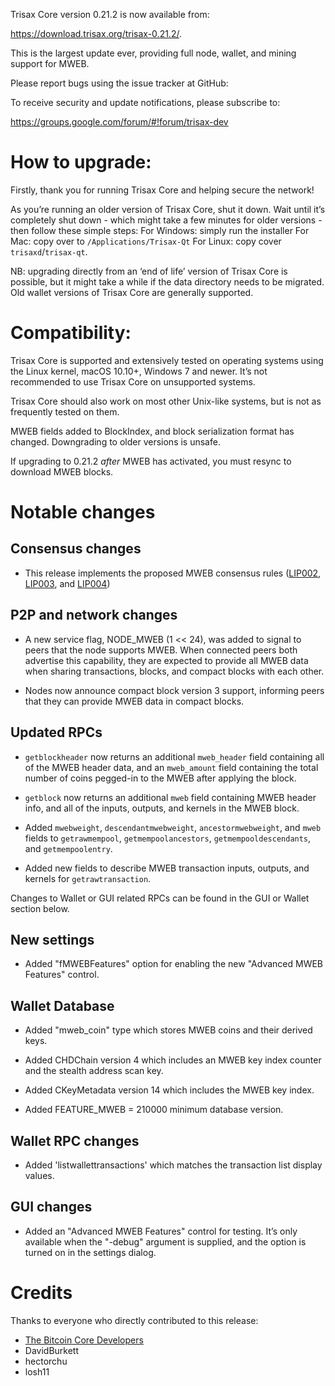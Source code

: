 Trisax Core version 0.21.2 is now available from:

 <https://download.trisax.org/trisax-0.21.2/>.

This is the largest update ever, providing full node, wallet, and mining support for MWEB.

Please report bugs using the issue tracker at GitHub:

  </issues>

To receive security and update notifications, please subscribe to:

  <https://groups.google.com/forum/#!forum/trisax-dev>


How to upgrade: 
==============

Firstly, thank you for running Trisax Core and helping secure the network!

As you’re running an older version of Trisax Core, shut it down. Wait until it’s completely shut down  - which might take a few minutes for older versions - then follow these simple steps:
For Windows: simply run the installer 
For Mac: copy over to `/Applications/Trisax-Qt` 
For Linux: copy cover `trisaxd`/`trisax-qt`.

NB: upgrading directly from an ‘end of life’ version of Trisax Core is possible, but it might take a while if the data directory needs to be migrated. Old wallet versions of Trisax Core are generally supported.
 

Compatibility:
==============

Trisax Core is supported and extensively tested on operating systems using the Linux kernel, macOS 10.10+,  Windows 7 and newer. It’s not recommended to use Trisax Core on unsupported systems.

Trisax Core should also work on most other Unix-like systems, but is not as frequently tested on them.

MWEB fields added to BlockIndex, and block serialization format has changed. Downgrading to older versions is unsafe.

If upgrading to 0.21.2 *after* MWEB has activated, you must resync to download MWEB blocks.

Notable changes
===============

Consensus changes
-----------------

- This release implements the proposed MWEB consensus rules
  ([LIP002](https://github.com/trisax-project/lips/blob/master/lip-0002.mediawiki),
  [LIP003](https://github.com/trisax-project/lips/blob/master/lip-0003.mediawiki), and
  [LIP004](https://github.com/trisax-project/lips/blob/master/lip-0004.mediawiki))

P2P and network changes
-----------------------

- A new service flag, NODE_MWEB (1 << 24), was added to signal to peers that the node supports MWEB.
  When connected peers both advertise this capability, they are expected to provide all MWEB data when
  sharing transactions, blocks, and compact blocks with each other.

- Nodes now announce compact block version 3 support, informing peers that they can provide MWEB data
  in compact blocks.


Updated RPCs
------------

- `getblockheader` now returns an additional `mweb_header` field containing
  all of the MWEB header data, and an `mweb_amount` field containing the total
  number of coins pegged-in to the MWEB after applying the block.

- `getblock` now returns an additional `mweb` field containing MWEB header info,
  and all of the inputs, outputs, and kernels in the MWEB block.

- Added `mwebweight`, `descendantmwebweight`, `ancestormwebweight`, and `mweb`
  fields to `getrawmempool`, `getmempoolancestors`, `getmempooldescendants`,
  and `getmempoolentry`.

- Added new fields to describe MWEB transaction inputs, outputs, and kernels
  for `getrawtransaction`.

Changes to Wallet or GUI related RPCs can be found in the GUI or Wallet section below.

New settings
------------

- Added "fMWEBFeatures" option for enabling the new "Advanced MWEB Features"
  control.

Wallet Database
---------------

- Added "mweb_coin" type which stores MWEB coins and their derived keys.

- Added CHDChain version 4 which includes an MWEB key index counter and
  the stealth address scan key.

- Added CKeyMetadata version 14 which includes the MWEB key index.

- Added FEATURE_MWEB = 210000 minimum database version.

Wallet RPC changes
------------------

- Added 'listwallettransactions' which matches the transaction list display values.

GUI changes
-----------

- Added an "Advanced MWEB Features" control for testing. It’s only available
  when the "-debug" argument is supplied, and the option is turned on in the
  settings dialog.


Credits
=======

Thanks to everyone who directly contributed to this release:

- [The Bitcoin Core Developers](https://github.com/bitcoin/bitcoin/tree/master/doc/release-notes)
- DavidBurkett
- hectorchu
- losh11